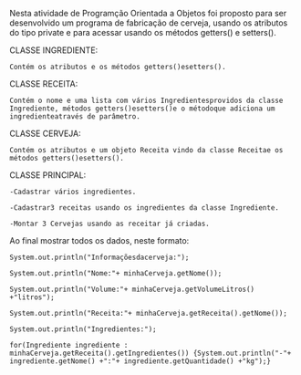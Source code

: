 Nesta atividade de Programção Orientada a Objetos foi proposto para ser desenvolvido um programa de fabricação de cerveja, usando os atributos do tipo private e para acessar usando os métodos getters() e setters().

CLASSE INGREDIENTE:

    Contém os atributos e os métodos getters()esetters().
    
CLASSE RECEITA: 

    Contém o nome e uma lista com vários Ingredientesprovidos da classe Ingrediente, métodos getters()esetters()e o métodoque adiciona um ingredienteatravés de parâmetro.
    
CLASSE CERVEJA:

    Contém os atributos e um objeto Receita vindo da classe Receitae os métodos getters()esetters().
    
CLASSE PRINCIPAL: 

    -Cadastrar vários ingredientes.
    
    -Cadastrar3 receitas usando os ingredientes da classe Ingrediente.
    
    -Montar 3 Cervejas usando as receitar já criadas.
    
Ao final mostrar todos os dados, neste formato:

    System.out.println("Informaçõesdacerveja:");
    
    System.out.println("Nome:"+ minhaCerveja.getNome());
    
    System.out.println("Volume:"+ minhaCerveja.getVolumeLitros() +"litros");
    
    System.out.println("Receita:"+ minhaCerveja.getReceita().getNome());
    
    System.out.println("Ingredientes:");
    
    for(Ingrediente ingrediente : minhaCerveja.getReceita().getIngredientes()) {System.out.println("-"+ ingrediente.getNome() +":"+ ingrediente.getQuantidade() +"kg");}
